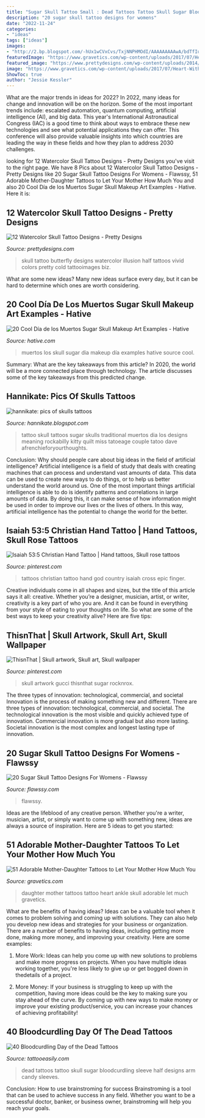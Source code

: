 ```yaml
---
title: "Sugar Skull Tattoo Small : Dead Tattoos Tattoo Skull Sugar Bloodcurdling Sleeve Half Designs Arm Candy Sleeves"
description: "20 sugar skull tattoo designs for womens"
date: "2022-11-24"
categories:
- "ideas"
tags: ["ideas"]
images:
- "http://2.bp.blogspot.com/-hUx1wCVxCvs/TxjNNPHMOdI/AAAAAAAAAwA/bdTfIuvURb4/s1600/skull-tattoos-miss-kitty-2.jpg"
featuredImage: "https://www.gravetics.com/wp-content/uploads/2017/07/Heart-With-Sugar-Skull-Mother-Daughter-Tattoo-On-Ankle.jpg"
featured_image: "https://www.prettydesigns.com/wp-content/uploads/2014/12/Butterfly-Skull-Tattoo.jpg"
image: "https://www.gravetics.com/wp-content/uploads/2017/07/Heart-With-Sugar-Skull-Mother-Daughter-Tattoo-On-Ankle.jpg"
ShowToc: true
author: "Jessie Kessler"
---
```



What are the major trends in ideas for 2022?
In 2022, many ideas for change and innovation will be on the horizon. Some of the most important trends include: escalated automation, quantum computing, artificial intelligence (AI), and big data. 
This year's International Astronautical Congress (IAC) is a good time to think about ways to embrace these new technologies and see what potential applications they can offer. This conference will also provide valuable insights into which countries are leading the way in these fields and how they plan to address 2030 challenges.

	

		
looking for 12 Watercolor Skull Tattoo Designs - Pretty Designs you've visit to the right page. We have 8 Pics about 12 Watercolor Skull Tattoo Designs - Pretty Designs like 20 Sugar Skull Tattoo Designs For Womens - Flawssy, 51 Adorable Mother-Daughter Tattoos to Let Your Mother How Much You and also 20 Cool Día de los Muertos Sugar Skull Makeup Art Examples - Hative. Here it is:
		
    
## 12 Watercolor Skull Tattoo Designs - Pretty Designs

<img loading=lazy src="https://www.prettydesigns.com/wp-content/uploads/2014/12/Butterfly-Skull-Tattoo.jpg" onerror="this.onerror=null;this.src='https://tse1.mm.bing.net/th?id=OIP.f6cpwmzmGdhdwlLwaji0aQHaK6&amp;pid=15.1';" alt="12 Watercolor Skull Tattoo Designs - Pretty Designs">

_Source: prettydesigns.com_

>skull tattoo butterfly designs watercolor illusion half tattoos vivid colors pretty cold tattooimages biz. 

	

What are some new ideas?
Many new ideas surface every day, but it can be hard to determine which ones are worth considering.

    
## 20 Cool Día De Los Muertos Sugar Skull Makeup Art Examples - Hative

<img loading=lazy src="https://hative.com/wp-content/uploads/2014/05/dia-de-los-muertos/5-dia-de-los-muertos-make-up.jpg" onerror="this.onerror=null;this.src='https://tse4.mm.bing.net/th?id=OIP.9ULs1um6JGlCjgg0bL6I1wAAAA&amp;pid=15.1';" alt="20 Cool Día de los Muertos Sugar Skull Makeup Art Examples - Hative">

_Source: hative.com_

>muertos los skull sugar dia makeup día examples hative source cool. 

	

Summary: What are the key takeaways from this article?
In 2020, the world will be a more connected place through technology. The article discusses some of the key takeaways from this predicted change.

    
## Hannikate: Pics Of Skulls Tattoos

<img loading=lazy src="http://2.bp.blogspot.com/-hUx1wCVxCvs/TxjNNPHMOdI/AAAAAAAAAwA/bdTfIuvURb4/s1600/skull-tattoos-miss-kitty-2.jpg" onerror="this.onerror=null;this.src='https://tse4.mm.bing.net/th?id=OIP.6ivrnXx0yvDnWi9YlGbPxwHaKO&amp;pid=15.1';" alt="hannikate: pics of skulls tattoos">

_Source: hannikate.blogspot.com_

>tattoo skull tattoos sugar skulls traditional muertos dia los designs meaning rockabilly kitty quilt miss tatoeage couple tatoo dave afrenchieforyourthoughts. 

	

Conclusion: Why should people care about big ideas in the field of artificial intelligence?
Artificial intelligence is a field of study that deals with creating machines that can process and understand vast amounts of data. This data can be used to create new ways to do things, or to help us better understand the world around us. One of the most important things artificial intelligence is able to do is identify patterns and correlations in large amounts of data. By doing this, it can make sense of how information might be used in order to improve our lives or the lives of others. In this way, artificial intelligence has the potential to change the world for the better.

    
## Isaiah 53:5 Christian Hand Tattoo | Hand Tattoos, Skull Rose Tattoos

<img loading=lazy src="https://i.pinimg.com/736x/c7/35/a4/c735a420c056f64ee1a2ebd3a0f7cfa7--christian-tattoos-the-hand.jpg" onerror="this.onerror=null;this.src='https://tse1.mm.bing.net/th?id=OIP.D_IEu25vq6qOLbQGmOgYpAHaJ3&amp;pid=15.1';" alt="Isaiah 53:5 Christian Hand Tattoo | Hand tattoos, Skull rose tattoos">

_Source: pinterest.com_

>tattoos christian tattoo hand god country isaiah cross epic finger. 

	

Creative individuals come in all shapes and sizes, but the title of this article says it all: creative. Whether you’re a designer, musician, artist, or writer, creativity is a key part of who you are. And it can be found in everything from your style of eating to your thoughts on life. So what are some of the best ways to keep your creativity alive? Here are five tips: 

    
## ThisnThat | Skull Artwork, Skull Art, Skull Wallpaper

<img loading=lazy src="https://i.pinimg.com/736x/57/2a/ef/572aef3e669d364610047fc5841a305a--skull-butterflies.jpg" onerror="this.onerror=null;this.src='https://tse1.mm.bing.net/th?id=OIP.sVO5vbO5JBY4uvqtKak-YgHaLH&amp;pid=15.1';" alt="ThisnThat | Skull artwork, Skull art, Skull wallpaper">

_Source: pinterest.com_

>skull artwork gucci thisnthat sugar rocknrox. 

	

The three types of innovation: technological, commercial, and societal
Innovation is the process of making something new and different. There are three types of innovation: technological, commercial, and societal. The technological innovation is the most visible and quickly achieved type of innovation. Commercial innovation is more gradual but also more lasting. Societal innovation is the most complex and longest lasting type of innovation.

    
## 20 Sugar Skull Tattoo Designs For Womens - Flawssy

<img loading=lazy src="https://www.flawssy.com/wp-content/uploads/2016/04/Sugar-Skull-Girl-Tattoo-ideassss.jpg" onerror="this.onerror=null;this.src='https://tse1.mm.bing.net/th?id=OIP.bc6u4NGsEPN0HfkXmJnsUQHaKw&amp;pid=15.1';" alt="20 Sugar Skull Tattoo Designs For Womens - Flawssy">

_Source: flawssy.com_

>flawssy. 

	

Ideas are the lifeblood of any creative person. Whether you're a writer, musician, artist, or simply want to come up with something new, ideas are always a source of inspiration. Here are 5 ideas to get you started: 

    
## 51 Adorable Mother-Daughter Tattoos To Let Your Mother How Much You

<img loading=lazy src="https://www.gravetics.com/wp-content/uploads/2017/07/Heart-With-Sugar-Skull-Mother-Daughter-Tattoo-On-Ankle.jpg" onerror="this.onerror=null;this.src='https://tse3.mm.bing.net/th?id=OIP.xJ8hydk3iPt5-WnfkhtQowHaHa&amp;pid=15.1';" alt="51 Adorable Mother-Daughter Tattoos to Let Your Mother How Much You">

_Source: gravetics.com_

>daughter mother tattoos tattoo heart ankle skull adorable let much gravetics. 

	

What are the benefits of having ideas?
Ideas can be a valuable tool when it comes to problem solving and coming up with solutions. They can also help you develop new ideas and strategies for your business or organization. There are a number of benefits to having ideas, including getting more done, making more money, and improving your creativity. Here are some examples:
1. More Work: Ideas can help you come up with new solutions to problems and make more progress on projects. When you have multiple ideas working together, you're less likely to give up or get bogged down in thedetails of a project.

2. More Money: If your business is struggling to keep up with the competition, having more ideas could be the key to making sure you stay ahead of the curve. By coming up with new ways to make money or improve your existing product/service, you can increase your chances of achieving profitability!

    
## 40 Bloodcurdling Day Of The Dead Tattoos

<img loading=lazy src="http://www.tattooeasily.com/wp-content/uploads/2014/09/day-of-dead-tattoo-8.jpg" onerror="this.onerror=null;this.src='https://tse1.mm.bing.net/th?id=OIP.UUxlygssLdbzw7hztkTpVwHaMv&amp;pid=15.1';" alt="40 Bloodcurdling Day of the Dead Tattoos">

_Source: tattooeasily.com_

>dead tattoos tattoo skull sugar bloodcurdling sleeve half designs arm candy sleeves. 

	

Conclusion: How to use brainstroming for success
Brainstroming is a tool that can be used to achieve success in any field. Whether you want to be a successful doctor, banker, or business owner, brainstroming will help you reach your goals.

